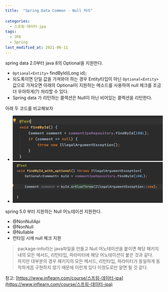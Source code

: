 ```yaml
---
title:  "Spring Data Common - Null 처리"

categories:
  - 스프링-데이터-jpa
tags:
  - JPA
  - Spring
last_modified_at: 2021-06-11
---
```



 spring data 2.0부터 java 8의 Optional을 지원한다.
  * `Optional<Entity>` findById(Long id);
  * 되도록이면 단일 값을 가져와야 하는 경우 Entity타입이 아닌 `Optional<Entity>` 값으로 가져오면 아래의 Optional이 지원하는 메소드를 사용하여 null 체크를 조금 더 우아하게(?) 처리할 수 있다.
  * Spring data 가 리턴하는 콜렉션은 Null이 아닌 비어있는 콜렉션을 리턴한다.
  
아래 두 코드를 비교해보자
  * ![1](/assets/images/findById.png)
  * ![1](/assets/images/findByIdOptional.png)

spring 5.0 부터 지원하는 Null 어노테이션 지원한다.
  * @NonNullApi
  * @NonNull
  * @Nullable
  * 런타임 시에 null 체크 지원


> package-info라는 java파일을 만들고 Null 어노테이션을 붙이면 해당 패키지 내의 모든 메서드, 리턴타입, 파라미터에 해당 어노테이션이 붙은 것과 같다.<br>
> 하지만 대부분의 경우 패키지의 모든 메서드, 리턴타입, 파라미터가 동일하게 동작하게끔 구현하지 않기 때문에 이런게 있다 이정도로만 알면 될 것 같다.


참고: [https://www.inflearn.com/course/스프링-데이터-jpa](https://www.inflearn.com/course/스프링-데이터-jpa)